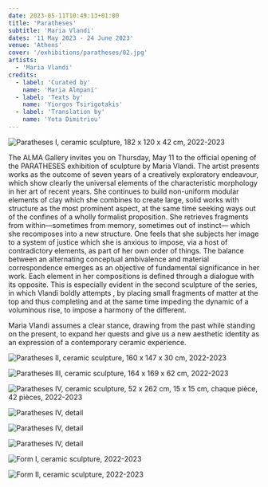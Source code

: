 ```yaml
---
date: 2023-05-11T10:49:13+01:00
title: 'Paratheses'
subtitle: 'Maria Vlandi'
dates: '11 May 2023 - 24 June 2023'
venue: 'Athens'
cover: '/exhibitions/paratheses/02.jpg'
artists:
  - 'Maria Vlandi'
credits:
  - label: 'Curated by'
    name: 'Maria Almpani'
  - label: 'Texts by'
    name: 'Yiorgos Tsirigotakis'
  - label: 'Translation by'
    name: 'Yota Dimitriou'
---
```

![Paratheses I, <br>ceramic sculpture, <br>182 x 120 x 42 cm, <br>2022-2023](/exhibitions/paratheses/01.jpg)

The ALMA Gallery invites you on Thursday, May 11 to the official opening of the PARATHESES exhibition of sculpture by Maria Vlandi.  The artist presents works as the outcome of seven years of a creatively exploratory endeavour, which show clearly the universal elements of the characteristic morphology in her art of recent years. She continues to build non-uniform modular elements of clay which she combines to create large, solid works with structure as the most prominent aspect, at the same time seeking ways out of the confines of a wholly formalist proposition. She retrieves fragments from within—sometimes from memory, sometimes out of instinct— which she recomposes into a new structure. One feels that she subjects her image to a system of justice which she is anxious to impose, via a host of contradictory elements, as part of her own order of things.  The balance between an alternating conceptual ambivalence and material correspondence emerges as an objective of fundamental significance in her work. Each element in her compositions is defined through a dialogue with its opposite. This is especially evident in the second sculpture of the series, in which Vlandi boldly attempts , by placing small fragments of matter at the top and thus  completing and at the same time impeding the dynamic of a voluminous rise, to impose a harmony of the different.

Maria Vlandi assumes a clear stance, drawing from the past while standing on the present, to expand her quests and give us a new aesthetic identity as an expression of a contemporary ceramic experience.

![Paratheses II, <br>ceramic sculpture, <br>160 x 147 x 30 cm, <br>2022-2023](/exhibitions/paratheses/02.jpg)

![Paratheses III, <br>ceramic sculpture, <br>164 x 169 x 62 cm, <br>2022-2023](/exhibitions/paratheses/03.jpg)

![Paratheses IV, <br>ceramic sculpture, <br>52 x 262 cm, 15 x 15 cm, chaque pièce, 42 pièces, <br>2022-2023](/exhibitions/paratheses/04.jpg)

![Paratheses IV, detail](/exhibitions/paratheses/04-a.jpg)

![Paratheses IV, detail](/exhibitions/paratheses/04-b.jpg)

![Paratheses IV, detail](/exhibitions/paratheses/04-c.jpg)

![Form I, <br>ceramic sculpture, <br>2022-2023](/exhibitions/paratheses/05.jpg)

![Form II, <br>ceramic sculpture, <br>2022-2023](/exhibitions/paratheses/06.jpg)

